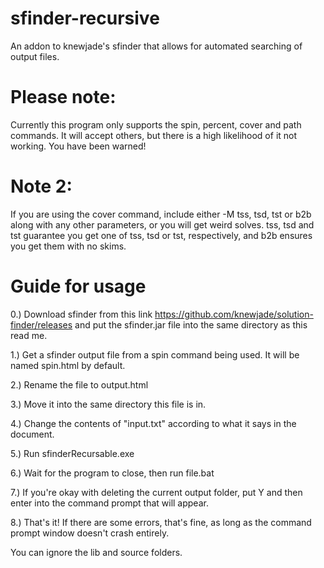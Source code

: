 # sfinder-recursive
An addon to knewjade's sfinder that allows for automated searching of output files.

# Please note:
Currently this program only supports the spin, percent, cover and path commands. It will accept others, but there is a high likelihood of it not working. You have been warned!

# Note 2:
If you are using the cover command, include either -M tss, tsd, tst or b2b along with any other parameters, or you will get weird solves. tss, tsd and tst guarantee you get one of tss, tsd or tst, respectively, and b2b ensures you get them with no skims.

# Guide for usage
0.) Download sfinder from this link https://github.com/knewjade/solution-finder/releases and put the sfinder.jar file into the same directory as this read me.

1.) Get a sfinder output file from a spin command being used. It will be named spin.html by default.

2.) Rename the file to output.html

3.) Move it into the same directory this file is in.

4.) Change the contents of "input.txt" according to what it says in the document.

5.) Run sfinderRecursable.exe

6.) Wait for the program to close, then run file.bat

7.) If you're okay with deleting the current output folder, put Y and then enter into the command prompt that will appear.

8.) That's it! If there are some errors, that's fine, as long as the command prompt window doesn't crash entirely.

You can ignore the lib and source folders.
